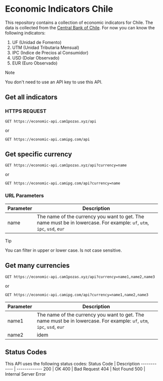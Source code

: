 # Economic Indicators Chile

This repository contains a collection of economic indicators for Chile. The data is collected from the [Central Bank of Chile](https://www.bcentral.cl/estadisticas/estadisticas-mercado/mercado-credito/mercado-credito.aspx). For now you can know the following indicators:

1. UF (Unidad de Fomento)
2. UTM (Unidad Tributaria Mensual)
3. IPC (Indice de Precios al Consumidor)
4. USD (Dolar Observado)
5. EUR (Euro Observado)

> [!NOTE]  
> You don't need to use an API key to use this API.

## Get all indicators

### HTTPS REQUEST

`GET https://economic-api.cam1pozas.xyz/api `

or

`GET https://economic-api.camipg.com/api`

## Get specific currency

`GET https://economic-api.cam1pozas.xyz/api?currency=name`

or

`GET https://economic-api.camipg.com/api?currency=name`

### URL Parameters

| Parameter | Description                                                                                                            |
| --------- | ---------------------------------------------------------------------------------------------------------------------- |
| name      | The name of the currency you want to get. The name must be in lowercase. For example: `uf`, `utm`, `ipc`, `usd`, `eur` |

> [!TIP]
> You can filter in upper or lower case. Is not case sensitive.

## Get many currencies

`GET https://economic-api.cam1pozas.xyz/api?currency=name1,name2,name3`

or

`GET https://economic-api.camipg.com/api?currency=name1,name2,name3`

| Parameter | Description                                                                                                            |
| --------- | ---------------------------------------------------------------------------------------------------------------------- |
| name1     | The name of the currency you want to get. The name must be in lowercase. For example: `uf`, `utm`, `ipc`, `usd`, `eur` |
| name2     | idem                                                                                                                   |

## Status Codes

This API uses the following status codes:
Status Code | Description
------------ | -------------
200 | OK
400 | Bad Request
404 | Not Found
500 | Internal Server Error
